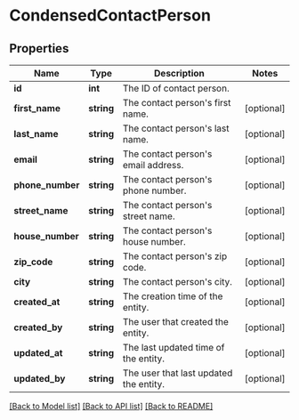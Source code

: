 # CondensedContactPerson

## Properties
Name | Type | Description | Notes
------------ | ------------- | ------------- | -------------
**id** | **int** | The ID of contact person. | 
**first_name** | **string** | The contact person&#39;s first name. | [optional] 
**last_name** | **string** | The contact person&#39;s last name. | [optional] 
**email** | **string** | The contact person&#39;s email address. | [optional] 
**phone_number** | **string** | The contact person&#39;s phone number. | [optional] 
**street_name** | **string** | The contact person&#39;s street name. | [optional] 
**house_number** | **string** | The contact person&#39;s house number. | [optional] 
**zip_code** | **string** | The contact person&#39;s zip code. | [optional] 
**city** | **string** | The contact person&#39;s city. | [optional] 
**created_at** | **string** | The creation time of the entity. | [optional] 
**created_by** | **string** | The user that created the entity. | [optional] 
**updated_at** | **string** | The last updated time of the entity. | [optional] 
**updated_by** | **string** | The user that last updated the entity. | [optional] 

[[Back to Model list]](../README.md#documentation-for-models) [[Back to API list]](../README.md#documentation-for-api-endpoints) [[Back to README]](../README.md)


